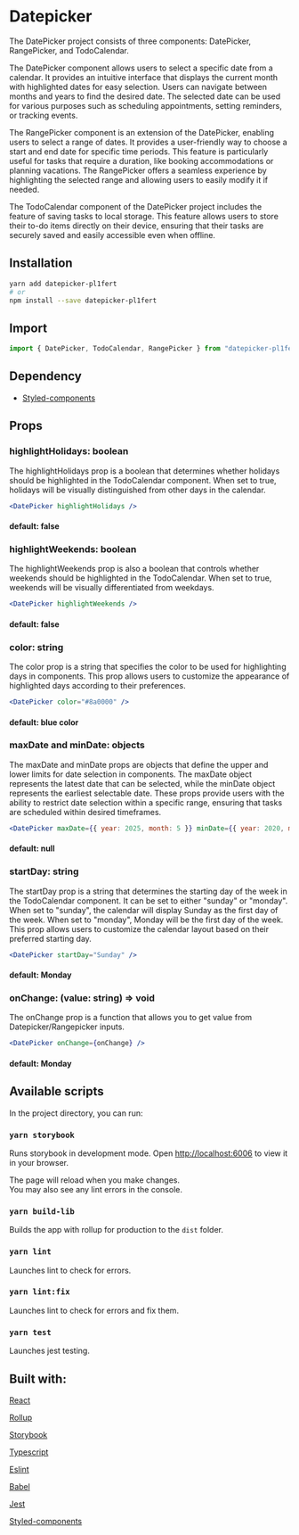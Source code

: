 # Datepicker

The DatePicker project consists of three components: DatePicker, RangePicker, and TodoCalendar.

The DatePicker component allows users to select a specific date from a calendar. It provides an intuitive interface that displays the current month with highlighted dates for easy selection. Users can navigate between months and years to find the desired date. The selected date can be used for various purposes such as scheduling appointments, setting reminders, or tracking events.

The RangePicker component is an extension of the DatePicker, enabling users to select a range of dates. It provides a user-friendly way to choose a start and end date for specific time periods. This feature is particularly useful for tasks that require a duration, like booking accommodations or planning vacations. The RangePicker offers a seamless experience by highlighting the selected range and allowing users to easily modify it if needed.

The TodoCalendar component of the DatePicker project includes the feature of saving tasks to local storage. This feature allows users to store their to-do items directly on their device, ensuring that their tasks are securely saved and easily accessible even when offline.

## Installation

```sh
yarn add datepicker-pl1fert
# or
npm install --save datepicker-pl1fert
```

## Import

```js
import { DatePicker, TodoCalendar, RangePicker } from "datepicker-pl1fert";
```

## Dependency

-   [Styled-components](https://www.styled-components.com)

## Props

### highlightHolidays: boolean

The highlightHolidays prop is a boolean that determines whether holidays should be highlighted in the TodoCalendar component. When set to true, holidays will be visually distinguished from other days in the calendar.

```jsx
<DatePicker highlightHolidays />
```

#### default: false

### highlightWeekends: boolean

The highlightWeekends prop is also a boolean that controls whether weekends should be highlighted in the TodoCalendar. When set to true, weekends will be visually differentiated from weekdays.

```jsx
<DatePicker highlightWeekends />
```

#### default: false

### color: string

The color prop is a string that specifies the color to be used for highlighting days in components. This prop allows users to customize the appearance of highlighted days according to their preferences.

```jsx
<DatePicker color="#8a0000" />
```

#### default: blue color

### maxDate and minDate: objects

The maxDate and minDate props are objects that define the upper and lower limits for date selection in components. The maxDate object represents the latest date that can be selected, while the minDate object represents the earliest selectable date. These props provide users with the ability to restrict date selection within a specific range, ensuring that tasks are scheduled within desired timeframes.

```jsx
<DatePicker maxDate={{ year: 2025, month: 5 }} minDate={{ year: 2020, month: 5 }} />
```

#### default: null

### startDay: string

The startDay prop is a string that determines the starting day of the week in the TodoCalendar component. It can be set to either "sunday" or "monday". When set to "sunday", the calendar will display Sunday as the first day of the week. When set to "monday", Monday will be the first day of the week. This prop allows users to customize the calendar layout based on their preferred starting day.

```jsx
<DatePicker startDay="Sunday" />
```

#### default: Monday

### onChange: (value: string) => void

The onChange prop is a function that allows you to get value from Datepicker/Rangepicker inputs.

```jsx
<DatePicker onChange={onChange} />
```

#### default: Monday

## Available scripts

In the project directory, you can run:

### `yarn storybook`

Runs storybook in development mode.
Open [http://localhost:6006](http://localhost:6006) to view it in your browser.

The page will reload when you make changes.\
You may also see any lint errors in the console.

### `yarn build-lib`

Builds the app with rollup for production to the `dist` folder.

### `yarn lint`

Launches lint to check for errors.

### `yarn lint:fix`

Launches lint to check for errors and fix them.

### `yarn test`

Launches jest testing.

## Built with:

[React](https://react.dev/)

[Rollup](https://rollupjs.org)

[Storybook](https://storybook.js.org)

[Typescript](https://www.typescriptlang.org/)

[Eslint](https://eslint.org/)

[Babel](https://babeljs.io/)

[Jest](https://jestjs.io/)

[Styled-components](https://www.styled-components.com)
